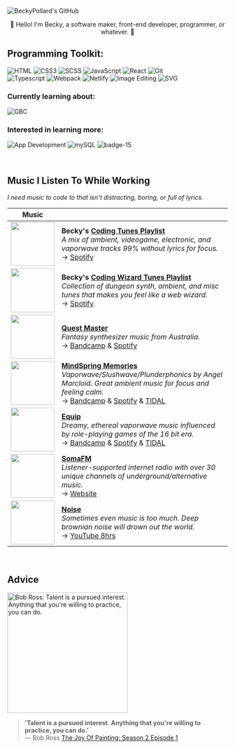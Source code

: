 ![BeckyPollard's GitHub](https://user-images.githubusercontent.com/52248161/173162730-269a86f8-156a-4829-9a62-8df18a09585e.png)
<p align="center">🩵 Hello! I'm Becky, a software maker, front-end developer, programmer, or whatever. 💙</p>
  
<!--<p align="right">→ → <a href='https://becky.dev/resume'>View my Résumé</a></p>-->

## Programming Toolkit:
![HTML](https://github.com/user-attachments/assets/645d9b53-8358-4b15-99f6-773e167d90bf)
![CSS3](https://github.com/user-attachments/assets/c6c8dddb-7877-4608-9d08-edf3dcc16d21)
![SCSS](https://github.com/user-attachments/assets/915c25d4-9329-41e7-ba1f-d7311a091324)
![JavaScript](https://github.com/user-attachments/assets/ca6b02a6-5477-4909-88d7-1ec2944b91a6)
![React](https://github.com/user-attachments/assets/0028ce4b-3e52-4e3c-b580-b6155d8b29b8)
![Git](https://github.com/user-attachments/assets/df638072-41f3-41fb-9154-d5d6eb3d202c)<br>
![Typescript](https://github.com/user-attachments/assets/8979b3f2-74e4-4bfb-a325-5437a6ebd341)
![Webpack](https://github.com/user-attachments/assets/4cabb506-e1ee-459d-959d-db5d725f83f4)
![Netlify](https://github.com/user-attachments/assets/26dee1ab-649b-4f40-807a-d2831cf7d46e)
![Image Editing](https://github.com/user-attachments/assets/4c3499f8-b3d3-476f-ae8e-4f7939e84e4a)
![SVG](https://github.com/user-attachments/assets/581f76f4-b911-48ad-a4bd-733a6f8e0d91)

### Currently learning about:
![GBC](https://github.com/user-attachments/assets/1148ac28-cf20-4b63-a167-af52346a31b9)


### Interested in learning more:
![App Development](https://github.com/user-attachments/assets/0237d225-e648-4730-9cfd-9741dbd12278)
![mySQL](https://github.com/user-attachments/assets/f8404ed2-2542-4310-b4ed-e300c9a111fa)
![badge-15](https://github.com/user-attachments/assets/a989e947-9aa8-4a29-9541-76ce0d9fcca7)

<br>

## Music I Listen To While Working
_I need music to code to that isn't distracting, boring, or full of lyrics._

| Music |                          |
| ----- | ------------------------ |
| <a title='My coding focus playlist' href="https://open.spotify.com/playlist/4xyUh0NSeaIwkVkMkhdT0n"><img src="https://user-images.githubusercontent.com/52248161/153249235-866296e6-f62d-49a2-92c5-9ba0ea2e3d4d.jpg" width='100px'></a> | **Becky's [Coding Tunes Playlist](https://open.spotify.com/playlist/4xyUh0NSeaIwkVkMkhdT0n)**<br>_A mix of ambient, videogame, electronic, and vaporwave tracks 99% without lyrics for focus._<br>→ [Spotify](https://open.spotify.com/playlist/4xyUh0NSeaIwkVkMkhdT0n) |
| <a title='My coding (wizard) focus playlist' href="https://open.spotify.com/playlist/4d8XIbP8SJt04YZThviIzj"><img src="https://user-images.githubusercontent.com/52248161/153249468-72d5d9a2-004f-4a3b-ae18-fb5648d039fd.jpg" width='100px'></a> | **Becky's [Coding Wizard Tunes Playlist](https://open.spotify.com/playlist/4d8XIbP8SJt04YZThviIzj)**<br>_Collection of dungeon synth, ambient, and misc tunes that makes you feel like a web wizard._<br>→ [Spotify](https://open.spotify.com/playlist/4d8XIbP8SJt04YZThviIzj) |
| <a title='Artist: Quest Master' href="https://questmaster.bandcamp.com/"><img src="https://f4.bcbits.com/img/a3998820157_16.jpg" width='100px'></a> | **[Quest Master](https://questmaster.bandcamp.com/)**<br>_Fantasy synthesizer music from Australia._<br>→ [Bandcamp](https://questmaster.bandcamp.com/) & [Spotify](https://open.spotify.com/artist/0gv0gpgHfyolSrapq8d4Kp) |
| <a title='Artist: MindSpring Memories' href="https://mindspringmemories.bandcamp.com/"><img src="https://f4.bcbits.com/img/a2861092947_16.jpg" width='100px'></a> | **[MindSpring Memories](https://mindspringmemories.bandcamp.com/)**<br>_Vaporwave/Slushwave/Plunderphonics by Angel Marcloid. Great ambient music for focus and feeling calm._<br>→ [Bandcamp](https://mindspringmemories.bandcamp.com/) & [Spotify](https://open.spotify.com/artist/1dAnRR4DknhrKRSITF8xSr) & [TIDAL](https://tidal.com/browse/artist/9434092) |
| <a title='Artist: Equip' href='https://equip100p.bandcamp.com/'><img src='https://f4.bcbits.com/img/a0937333337_10.jpg' width='100px'></a> | **[Equip](https://equip100p.bandcamp.com/)**<br>_Dreamy, ethereal vaporwave music influenced by role-playing games of the 16 bit era._<br>→ [Bandcamp](https://equip100p.bandcamp.com/) & [Spotify](https://open.spotify.com/artist/3IOhNbmcUbaMuJkmyfkfE0) & [TIDAL](https://tidal.com/browse/album/164460971)
| <a title='SomaFM' href='https://somafm.com/'><img src='https://github.com/user-attachments/assets/37fec358-53b4-49b4-b98f-aa9cbb94a782' width='100px'></a> | **[SomaFM](https://somafm.com/)**<br>_Listener-supported internet radio with over 30 unique channels of underground/alternative music._<br>→ [Website](https://somafm.com/)
| <a title='Noise' href='https://www.youtube.com/embed/RqzGzwTY-6w?si=bs-qOXrHgy_MaNtl'><img src="https://upload.wikimedia.org/wikipedia/commons/thumb/f/f2/3D_Brown_noise.gif/220px-3D_Brown_noise.gif" width='100px'></a> | **[Noise](https://en.wikipedia.org/wiki/Colors_of_noise#Brownian_noise)**<br>_Sometimes even music is too much. Deep brownian noise will drown out the world._<br>→ [YouTube 8hrs](https://www.youtube.com/embed/RqzGzwTY-6w?si=bs-qOXrHgy_MaNtl)
<br>



## Advice
<a href="https://youtu.be/GARWowi0QXI?t=766"><img src="https://user-images.githubusercontent.com/52248161/173162491-45d19907-dfa6-4a27-abb1-1df6518482d9.gif" alt="Bob Ross: Talent is a pursued interest. Anything that you're willing to practice, you can do." width="275px"></a>
> **'Talent is a pursued interest. Anything that you're willing to practice, you can do.'**<br>
>   — Bob Ross [The Joy Of Painting: Season 2 Episode 1](https://youtu.be/GARWowi0QXI?t=766)
